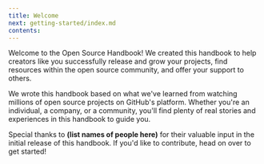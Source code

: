 ```yaml
---
title: Welcome
next: getting-started/index.md
contents: 
---
```


Welcome to the Open Source Handbook! We created this handbook to help creators like you successfully release and grow your projects, find resources within the open source community, and offer your support to others.

We wrote this handbook based on what we've learned from watching millions of open source projects on GitHub's platform. Whether you're an individual, a company, or a community, you'll find plenty of real stories and experiences in this handbook to guide you.

Special thanks to **(list names of people here)** for their valuable input in the initial release of this handbook. If you'd like to contribute, head on over to get started!
